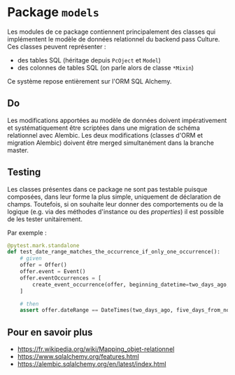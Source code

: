 # Package `models`
Les modules de ce package contiennent principalement des classes qui implémentent le modèle de données relationnel du
backend pass Culture. Ces classes peuvent représenter :
* des tables SQL (héritage depuis `PcOject` et `Model`)
* des colonnes de tables SQL (on parle alors de classe `*Mixin`)

Ce système repose entièrement sur l'ORM SQL Alchemy.

## Do
Les modifications apportées au modèle de données doivent impérativement et systématiquement être scriptées dans une
migration de schéma relationnel avec Alembic. Les deux modifications (classes d'ORM et migration Alembic) doivent être
merged simultanément dans la branche master.

## Testing
Les classes présentes dans ce package ne sont pas testable puisque composées, dans leur forme la plus simple, uniquement
de déclaration de champs. Toutefois, si on souhaite leur donner des comportements ou de la logique (e.g. via des méthodes
d'instance ou des _properties_) il est possible de les tester unitairement.

Par exemple :
```python
@pytest.mark.standalone
def test_date_range_matches_the_occurrence_if_only_one_occurrence():
    # given
    offer = Offer()
    offer.event = Event()
    offer.eventOccurrences = [
        create_event_occurrence(offer, beginning_datetime=two_days_ago, end_datetime=five_days_from_now)
    ]

    # then
    assert offer.dateRange == DateTimes(two_days_ago, five_days_from_now)
```

## Pour en savoir plus
* https://fr.wikipedia.org/wiki/Mapping_objet-relationnel
* https://www.sqlalchemy.org/features.html
* https://alembic.sqlalchemy.org/en/latest/index.html